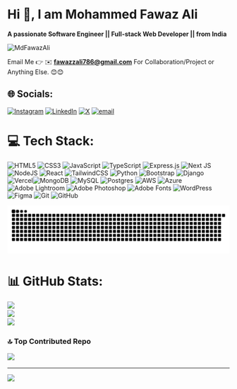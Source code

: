 # Hi 👋, I am Mohammed Fawaz Ali 
**A passionate Software Engineer || Full-stack Web Developer || from India**

<p align="left"> <img src="https://komarev.com/ghpvc/?username=MdFawazAli&label=Profile%20views&color=0e75b6&style=flat" alt="MdFawazAli" /> </p>

Email Me 👉 ✉️ **fawazzali786@gmail.com** For Collaboration/Project or Anything Else. 😊😊
## 🌐 Socials:
[![Instagram](https://img.shields.io/badge/Instagram-%23E4405F.svg?logo=Instagram&logoColor=white)](https://instagram.com/itsmefzm) [![LinkedIn](https://img.shields.io/badge/LinkedIn-%230077B5.svg?logo=linkedin&logoColor=white)](https://www.linkedin.com/in/mohammedfawazali) [![X](https://img.shields.io/badge/X-black.svg?logo=X&logoColor=white)](https://x.com/FAZZMEE) [![email](https://img.shields.io/badge/Email-D14836?logo=gmail&logoColor=white)](mailto:fawazzali786@gmail.com) 

# 💻 Tech Stack:
 ![HTML5](https://img.shields.io/badge/html5-%23E34F26.svg?style=for-the-badge&logo=html5&logoColor=white) ![CSS3](https://img.shields.io/badge/css3-%231572B6.svg?style=for-the-badge&logo=css3&logoColor=white) ![JavaScript](https://img.shields.io/badge/javascript-%23323330.svg?style=for-the-badge&logo=javascript&logoColor=%23F7DF1E) ![TypeScript](https://img.shields.io/badge/typescript-%23007ACC.svg?style=for-the-badge&logo=typescript&logoColor=white) ![Express.js](https://img.shields.io/badge/express.js-%23404d59.svg?style=for-the-badge&logo=express&logoColor=%2361DAFB) ![Next JS](https://img.shields.io/badge/Next-black?style=for-the-badge&logo=next.js&logoColor=white) ![NodeJS](https://img.shields.io/badge/node.js-6DA55F?style=for-the-badge&logo=node.js&logoColor=white) ![React](https://img.shields.io/badge/react-%2320232a.svg?style=for-the-badge&logo=react&logoColor=%2361DAFB) ![TailwindCSS](https://img.shields.io/badge/tailwindcss-%2338B2AC.svg?style=for-the-badge&logo=tailwind-css&logoColor=white) ![Python](https://img.shields.io/badge/python-3670A0?style=for-the-badge&logo=python&logoColor=ffdd54)  ![Bootstrap](https://img.shields.io/badge/bootstrap-%238511FA.svg?style=for-the-badge&logo=bootstrap&logoColor=white) ![Django](https://img.shields.io/badge/django-%23092E20.svg?style=for-the-badge&logo=django&logoColor=white)  ![Vercel](https://img.shields.io/badge/vercel-%23000000.svg?style=for-the-badge&logo=vercel&logoColor=white)![MongoDB](https://img.shields.io/badge/MongoDB-%234ea94b.svg?style=for-the-badge&logo=mongodb&logoColor=white) ![MySQL](https://img.shields.io/badge/mysql-4479A1.svg?style=for-the-badge&logo=mysql&logoColor=white) ![Postgres](https://img.shields.io/badge/postgres-%23316192.svg?style=for-the-badge&logo=postgresql&logoColor=white) ![AWS](https://img.shields.io/badge/AWS-%23FF9900.svg?style=for-the-badge&logo=amazon-aws&logoColor=white) ![Azure](https://img.shields.io/badge/azure-%230072C6.svg?style=for-the-badge&logo=microsoftazure&logoColor=white) ![Adobe Lightroom](https://img.shields.io/badge/Adobe%20Lightroom-31A8FF.svg?style=for-the-badge&logo=Adobe%20Lightroom&logoColor=white) ![Adobe Photoshop](https://img.shields.io/badge/adobe%20photoshop-%2331A8FF.svg?style=for-the-badge&logo=adobe%20photoshop&logoColor=white) ![Adobe Fonts](https://img.shields.io/badge/Adobe%20Fonts-000B1D.svg?style=for-the-badge&logo=Adobe%20Fonts&logoColor=white) ![WordPress](https://img.shields.io/badge/WordPress-%23117AC9.svg?style=for-the-badge&logo=WordPress&logoColor=white)  ![Figma](https://img.shields.io/badge/figma-%23F24E1E.svg?style=for-the-badge&logo=figma&logoColor=white) ![Git](https://img.shields.io/badge/git-%23F05033.svg?style=for-the-badge&logo=git&logoColor=white) ![GitHub](https://img.shields.io/badge/github-%23121011.svg?style=for-the-badge&logo=github&logoColor=white)

<!-- Snake Game Repo View -->

![snake gif](https://github.com/MdFawazAli/MdFawazAli/blob/output/github-snake-dark.svg)

# 📊 GitHub Stats:
![](https://github-readme-stats.vercel.app/api?username=MdFawazAli&theme=transparent&hide_border=false&include_all_commits=true&count_private=false)<br/>
![](https://nirzak-streak-stats.vercel.app/?user=MdFawazAli&theme=transparent&hide_border=false)<br/>
![](https://github-readme-stats.vercel.app/api/top-langs/?username=MdFawazAli&theme=transparent&hide_border=false&include_all_commits=true&count_private=false&layout=compact)


### 🔝 Top Contributed Repo
![](https://github-contributor-stats.vercel.app/api?username=MdFawazAli&limit=5&theme=transparent&combine_all_yearly_contributions=true)

---
[![](https://visitcount.itsvg.in/api?id=MdFawazAli&icon=5&color=0)](https://visitcount.itsvg.in)

<!-- Proudly created with GPRM ( https://gprm.itsvg.in ) -->
